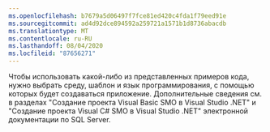 ```yaml
---
ms.openlocfilehash: b7679a5d06497f7fce81ed420c4fda1f79eed91e
ms.sourcegitcommit: ad4d92dce894592a259721a1571b1d8736abacdb
ms.translationtype: MT
ms.contentlocale: ru-RU
ms.lasthandoff: 08/04/2020
ms.locfileid: "87656271"
---
```

Чтобы использовать какой-либо из представленных примеров кода, нужно выбрать среду, шаблон и язык программирования, с помощью которых будет создаваться приложение. Дополнительные сведения см. в разделах "Создание проекта Visual Basic SMO в Visual Studio .NET" и "Создание проекта Visual C\# SMO в Visual Studio .NET" электронной документации по SQL Server.
